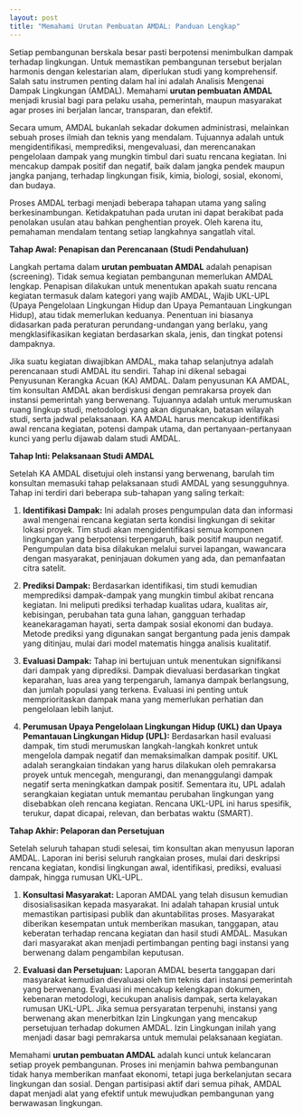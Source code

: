 ```yaml
---
layout: post
title: "Memahami Urutan Pembuatan AMDAL: Panduan Lengkap"
---
```


Setiap pembangunan berskala besar pasti berpotensi menimbulkan dampak terhadap lingkungan. Untuk memastikan pembangunan tersebut berjalan harmonis dengan kelestarian alam, diperlukan studi yang komprehensif. Salah satu instrumen penting dalam hal ini adalah Analisis Mengenai Dampak Lingkungan (AMDAL). Memahami **urutan pembuatan AMDAL** menjadi krusial bagi para pelaku usaha, pemerintah, maupun masyarakat agar proses ini berjalan lancar, transparan, dan efektif.

Secara umum, AMDAL bukanlah sekadar dokumen administrasi, melainkan sebuah proses ilmiah dan teknis yang mendalam. Tujuannya adalah untuk mengidentifikasi, memprediksi, mengevaluasi, dan merencanakan pengelolaan dampak yang mungkin timbul dari suatu rencana kegiatan. Ini mencakup dampak positif dan negatif, baik dalam jangka pendek maupun jangka panjang, terhadap lingkungan fisik, kimia, biologi, sosial, ekonomi, dan budaya.

Proses AMDAL terbagi menjadi beberapa tahapan utama yang saling berkesinambungan. Ketidakpatuhan pada urutan ini dapat berakibat pada penolakan usulan atau bahkan penghentian proyek. Oleh karena itu, pemahaman mendalam tentang setiap langkahnya sangatlah vital.

**Tahap Awal: Penapisan dan Perencanaan (Studi Pendahuluan)**

Langkah pertama dalam **urutan pembuatan AMDAL** adalah penapisan (screening). Tidak semua kegiatan pembangunan memerlukan AMDAL lengkap. Penapisan dilakukan untuk menentukan apakah suatu rencana kegiatan termasuk dalam kategori yang wajib AMDAL, Wajib UKL-UPL (Upaya Pengelolaan Lingkungan Hidup dan Upaya Pemantauan Lingkungan Hidup), atau tidak memerlukan keduanya. Penentuan ini biasanya didasarkan pada peraturan perundang-undangan yang berlaku, yang mengklasifikasikan kegiatan berdasarkan skala, jenis, dan tingkat potensi dampaknya.

Jika suatu kegiatan diwajibkan AMDAL, maka tahap selanjutnya adalah perencanaan studi AMDAL itu sendiri. Tahap ini dikenal sebagai Penyusunan Kerangka Acuan (KA) AMDAL. Dalam penyusunan KA AMDAL, tim konsultan AMDAL akan berdiskusi dengan pemrakarsa proyek dan instansi pemerintah yang berwenang. Tujuannya adalah untuk merumuskan ruang lingkup studi, metodologi yang akan digunakan, batasan wilayah studi, serta jadwal pelaksanaan. KA AMDAL harus mencakup identifikasi awal rencana kegiatan, potensi dampak utama, dan pertanyaan-pertanyaan kunci yang perlu dijawab dalam studi AMDAL.

**Tahap Inti: Pelaksanaan Studi AMDAL**

Setelah KA AMDAL disetujui oleh instansi yang berwenang, barulah tim konsultan memasuki tahap pelaksanaan studi AMDAL yang sesungguhnya. Tahap ini terdiri dari beberapa sub-tahapan yang saling terkait:

1.  **Identifikasi Dampak:** Ini adalah proses pengumpulan data dan informasi awal mengenai rencana kegiatan serta kondisi lingkungan di sekitar lokasi proyek. Tim studi akan mengidentifikasi semua komponen lingkungan yang berpotensi terpengaruh, baik positif maupun negatif. Pengumpulan data bisa dilakukan melalui survei lapangan, wawancara dengan masyarakat, peninjauan dokumen yang ada, dan pemanfaatan citra satelit.

2.  **Prediksi Dampak:** Berdasarkan identifikasi, tim studi kemudian memprediksi dampak-dampak yang mungkin timbul akibat rencana kegiatan. Ini meliputi prediksi terhadap kualitas udara, kualitas air, kebisingan, perubahan tata guna lahan, gangguan terhadap keanekaragaman hayati, serta dampak sosial ekonomi dan budaya. Metode prediksi yang digunakan sangat bergantung pada jenis dampak yang ditinjau, mulai dari model matematis hingga analisis kualitatif.

3.  **Evaluasi Dampak:** Tahap ini bertujuan untuk menentukan signifikansi dari dampak yang diprediksi. Dampak dievaluasi berdasarkan tingkat keparahan, luas area yang terpengaruh, lamanya dampak berlangsung, dan jumlah populasi yang terkena. Evaluasi ini penting untuk memprioritaskan dampak mana yang memerlukan perhatian dan pengelolaan lebih lanjut.

4.  **Perumusan Upaya Pengelolaan Lingkungan Hidup (UKL) dan Upaya Pemantauan Lingkungan Hidup (UPL):** Berdasarkan hasil evaluasi dampak, tim studi merumuskan langkah-langkah konkret untuk mengelola dampak negatif dan memaksimalkan dampak positif. UKL adalah serangkaian tindakan yang harus dilakukan oleh pemrakarsa proyek untuk mencegah, mengurangi, dan menanggulangi dampak negatif serta meningkatkan dampak positif. Sementara itu, UPL adalah serangkaian kegiatan untuk memantau perubahan lingkungan yang disebabkan oleh rencana kegiatan. Rencana UKL-UPL ini harus spesifik, terukur, dapat dicapai, relevan, dan berbatas waktu (SMART).

**Tahap Akhir: Pelaporan dan Persetujuan**

Setelah seluruh tahapan studi selesai, tim konsultan akan menyusun laporan AMDAL. Laporan ini berisi seluruh rangkaian proses, mulai dari deskripsi rencana kegiatan, kondisi lingkungan awal, identifikasi, prediksi, evaluasi dampak, hingga rumusan UKL-UPL.

1.  **Konsultasi Masyarakat:** Laporan AMDAL yang telah disusun kemudian disosialisasikan kepada masyarakat. Ini adalah tahapan krusial untuk memastikan partisipasi publik dan akuntabilitas proses. Masyarakat diberikan kesempatan untuk memberikan masukan, tanggapan, atau keberatan terhadap rencana kegiatan dan hasil studi AMDAL. Masukan dari masyarakat akan menjadi pertimbangan penting bagi instansi yang berwenang dalam pengambilan keputusan.

2.  **Evaluasi dan Persetujuan:** Laporan AMDAL beserta tanggapan dari masyarakat kemudian dievaluasi oleh tim teknis dari instansi pemerintah yang berwenang. Evaluasi ini mencakup kelengkapan dokumen, kebenaran metodologi, kecukupan analisis dampak, serta kelayakan rumusan UKL-UPL. Jika semua persyaratan terpenuhi, instansi yang berwenang akan menerbitkan Izin Lingkungan yang mencakup persetujuan terhadap dokumen AMDAL. Izin Lingkungan inilah yang menjadi dasar bagi pemrakarsa untuk memulai pelaksanaan kegiatan.

Memahami **urutan pembuatan AMDAL** adalah kunci untuk kelancaran setiap proyek pembangunan. Proses ini menjamin bahwa pembangunan tidak hanya memberikan manfaat ekonomi, tetapi juga berkelanjutan secara lingkungan dan sosial. Dengan partisipasi aktif dari semua pihak, AMDAL dapat menjadi alat yang efektif untuk mewujudkan pembangunan yang berwawasan lingkungan.
